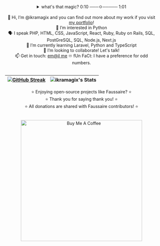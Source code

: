 <div align="center">
<details>
<summary>what's that magic? 0:10 ───ㅇ───── 1:01 </summary>
<p align="center">
  <br>
  <a href="https://badges.pufler.dev">
    <img src="https://badges.pufler.dev/visits/ikramagix/badge-it" alt="Visits Badge">
  </a>
</p>
</details>
</div>
<br>
<div align="center">
👋 Hi, I’m @ikramagix and you can find out more about my work if you visit <a href="ikramagix.com">my portfolio</a>!<br>
👀 I’m interested in Python <br>
🗣 I speak PHP, HTML, CSS, JavaScript, React, Ruby, Ruby on Rails, SQL, PostGreSQL, SQL, Node.js, Next.js<br>
🌱 I’m currently learning Laravel, Python and TypeScript <br>
💞️ I’m looking to collaborate! Let's talk!<br>
📫 Get in touch: <a href="mailto:hello@ikramagix.com">em@il me</a>
♾️ fUn FaCt: I have a preference for odd numbers.
</div>

<br>

| [![GitHub Streak](https://git-hub-streak-stats.vercel.app?user=ikramagix&theme=hacker)](https://git.io/streak-stats) | ![ikramagix's Stats](https://github-readme-stats.vercel.app/api?username=ikramagix&theme=great-gatsby&show_icons=true&hide_border=false&count_private=true) |
| --- | --- |

<div align="center">

⭐ Enjoying open-source projects like Faussaire? ⭐<br> 
⭐ Thank you for saying thank you! ⭐<br>
⭐ All donations are shared with Faussaire contributors! ⭐  

<br>

<a href="https://www.buymeacoffee.com/ikramagix" target="_blank">
  <img 
    src="https://i.ibb.co/tP37SFx/cuphead-thx-nobg.png" 
    alt="Buy Me A Coffee" 
    width="400">
</a>
</div>
